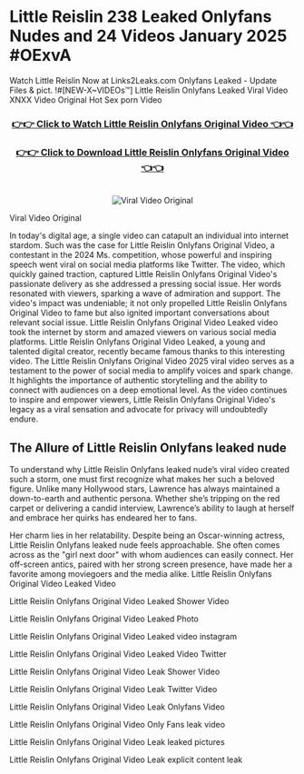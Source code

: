 # Little Reislin 238 Leaked Onlyfans Nudes and 24 Videos January 2025 #OExvA

Watch Little Reislin Now at Links2Leaks.com Onlyfans Leaked - Update Files & pict. !#[NEW-X~VIDEOs™] Little Reislin Onlyfans Leaked Viral Video XNXX Video Original Hot Sex porn Video
<br>
<div align="center">
<h3><a href="https://links2leaks.com/littlereislin" rel="nofollow">👉👉 Click to Watch Little Reislin Onlyfans Original Video 👈👈</a></h3>
<h3><a href="https://links2leaks.com/littlereislin" rel="nofollow">👉👉 Click to Download Little Reislin Onlyfans Original Video 👈👈</a></h3>
<br>
<a href="https://links2leaks.com/littlereislin" rel="nofollow"><img src="https://i.ibb.co/Gkj2r4b/banner.png" alt="Viral Video Original" style="max-width: 100%; display: inline-block;" data-target="animated-image.originalImage"></a>
</div>

Viral Video Original

In today's digital age, a single video can catapult an individual into internet stardom. Such was the case for Little Reislin Onlyfans Original Video, a contestant in the 2024 Ms. competition, whose powerful and inspiring speech went viral on social media platforms like Twitter.
The video, which quickly gained traction, captured Little Reislin Onlyfans Original Video's passionate delivery as she addressed a pressing social issue. Her words resonated with viewers, sparking a wave of admiration and support. The video's impact was undeniable; it not only propelled Little Reislin Onlyfans Original Video to fame but also ignited important conversations about relevant social issue.
Little Reislin Onlyfans Original Video Leaked video took the internet by storm and amazed viewers on various social media platforms. Little Reislin Onlyfans Original Video Leaked, a young and talented digital creator, recently became famous thanks to this interesting video.
The Little Reislin Onlyfans Original Video 2025 viral video serves as a testament to the power of social media to amplify voices and spark change. It highlights the importance of authentic storytelling and the ability to connect with audiences on a deep emotional level. As the video continues to inspire and empower viewers, Little Reislin Onlyfans Original Video's legacy as a viral sensation and advocate for privacy will undoubtedly endure.

<h2>The Allure of Little Reislin Onlyfans leaked nude</h2>


To understand why Little Reislin Onlyfans leaked nude’s viral video created such a storm, one must first recognize what makes her such a beloved figure. Unlike many Hollywood stars, Lawrence has always maintained a down-to-earth and authentic persona. Whether she’s tripping on the red carpet or delivering a candid interview, Lawrence’s ability to laugh at herself and embrace her quirks has endeared her to fans.

Her charm lies in her relatability. Despite being an Oscar-winning actress, Little Reislin Onlyfans leaked nude feels approachable. She often comes across as the "girl next door" with whom audiences can easily connect. Her off-screen antics, paired with her strong screen presence, have made her a favorite among moviegoers and the media alike.
Little Reislin Onlyfans Original Video Leaked Video

Little Reislin Onlyfans Original Video Leaked Shower Video

Little Reislin Onlyfans Original Video Leaked Photo

Little Reislin Onlyfans Original Video Leaked video instagram

Little Reislin Onlyfans Original Video Leaked Video Twitter

Little Reislin Onlyfans Original Video Leak Shower Video

Little Reislin Onlyfans Original Video Leak Twitter Video

Little Reislin Onlyfans Original Video Leak Onlyfans Video

Little Reislin Onlyfans Original Video Only Fans leak video

Little Reislin Onlyfans Original Video Leak leaked pictures

Little Reislin Onlyfans Original Video Leak explicit content leak